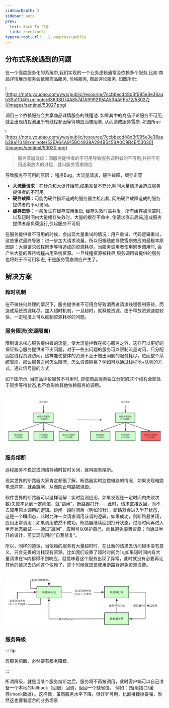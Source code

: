 ```yaml
---
sidebarDepth: 3
sidebar: auto
prev:
  text: Back To 目录
  link: /sentinel/
typora-root-url: ..\.vuepress\public
---
```




## **分布式系统遇到的问题**

在一个高度服务化的系统中,我们实现的一个业务逻辑通常会依赖多个服务,比如:商品详情展示服务会依赖商品服务, 价格服务, 商品评论服务. 如图所示:

![https://note.youdao.com/yws/public/resource/7ccbbecd48d3f995e3e36aab39a11049/xmlnote/63638D74A85741A999219AA534AFF572/53027](/images/sentinel/53027.png)

调用三个依赖服务会共享商品详情服务的线程池. 如果其中的商品评论服务不可用, 就会出现线程池里所有线程都因等待响应而被阻塞, 从而造成服务雪崩. 如图所示:

![https://note.youdao.com/yws/public/resource/7ccbbecd48d3f995e3e36aab39a11049/xmlnote/53EA64A915BC4938A294B545BA0C9B4E/53030](/images/sentinel/53030.png)

> 服务雪崩效应：因服务提供者的不可用导致服务调用者的不可用,并将不可用逐渐放大的过程，就叫服务雪崩效应



导致服务不可用的原因： 程序Bug，大流量请求，硬件故障，缓存击穿

- **大流量请求**：在秒杀和大促开始前,如果准备不充分,瞬间大量请求会造成服务提供者的不可用。
- **硬件故障**：可能为硬件损坏造成的服务器主机宕机, 网络硬件故障造成的服务提供者的不可访问。
- **缓存击穿**：一般发生在缓存应用重启, 缓存失效时高并发，所有缓存被清空时,以及短时间内大量缓存失效时。大量的缓存不命中, 使请求直击后端,造成服务提供者超负荷运行,引起服务不可用

在服务提供者不可用的时候，会出现大量重试的情况：用户重试、代码逻辑重试，这些重试最终导致：进一步加大请求流量。所以归根结底导致雪崩效应的最根本原因是：大量请求线程同步等待造成的资源耗尽。当服务调用者使用同步调用时, 会产生大量的等待线程占用系统资源。一旦线程资源被耗尽,服务调用者提供的服务也将处于不可用状态, 于是服务雪崩效应产生了。



## 解决方案

### **超时机制**

在不做任何处理的情况下，服务提供者不可用会导致消费者请求线程强制等待，而造成系统资源耗尽。加入超时机制，一旦超时，就释放资源。由于释放资源速度较快，一定程度上可以抑制资源耗尽的问题。



### **服务限流(资源隔离)**

限制请求核心服务提供者的流量，使大流量拦截在核心服务之外，这样可以更好的保证核心服务提供者不出问题，对于一些出问题的服务可以限制流量访问，只分配固定线程资源访问，这样能使整体的资源不至于被出问题的服务耗尽，进而整个系统雪崩。那么服务之间怎么限流，怎么资源隔离？例如可以通过线程池+队列的方式，通过信号量的方式

如下图所示, 当商品评论服务不可用时, 即使商品服务独立分配的20个线程全部处于同步等待状态,也不会影响其他依赖服务的调用。

​    ![0](/images/sentinel/53026.png)



### 服务熔断

远程服务不稳定或网络抖动时暂时关闭，就叫服务熔断。

现实世界的断路器大家肯定都很了解，断路器实时监控电路的情况，如果发现电路电流异常，就会跳闸，从而防止电路被烧毁。

软件世界的断路器可以这样理解：实时监测应用，如果发现在一定时间内失败次数/失败率达到一定阈值，就“跳闸”，断路器打开——此时，请求直接返回，而不去调用原本调用的逻辑。跳闸一段时间后（例如10秒），断路器会进入半开状态，这是一个瞬间态，此时允许一次请求调用该调的逻辑，如果成功，则断路器关闭，应用正常调用；如果调用依然不成功，断路器继续回到打开状态，过段时间再进入半开状态尝试——通过”跳闸“，应用可以保护自己，而且避免浪费资源；而通过半开的设计，可实现应用的“自我修复“。

所以，同样的道理，当依赖的服务有大量超时时，在让新的请求去访问根本没有意义，只会无畏的消耗现有资源。比如我们设置了超时时间为1s,如果短时间内有大量请求在1s内都得不到响应，就意味着这个服务出现了异常，此时就没有必要再让其他的请求去访问这个依赖了，这个时候就应该使用断路器避免资源浪费。

​    ![0](/images/sentinel/53029.png)



### 服务降级

::: tip

有服务熔断，必然要有服务降级。

:::

所谓降级，就是当某个服务熔断之后，服务将不再被调用，此时客户端可以自己准备一个本地的fallback（回退）回调，返回一个缺省值。 例如：(备用接口/缓存/mock数据) 。这样做，虽然服务水平下降，但好歹可用，比直接挂掉要强，当然这也要看适合的业务场景